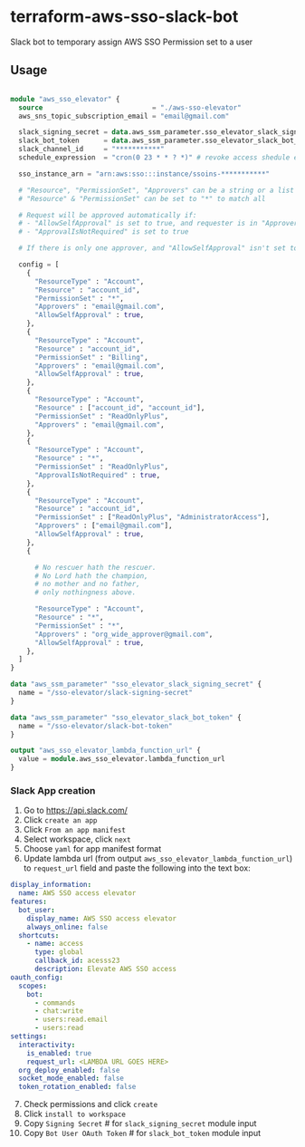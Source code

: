 # terraform-aws-sso-slack-bot
Slack bot to temporary assign AWS SSO Permission set to a user

## Usage
```terraform

module "aws_sso_elevator" {
  source                           = "./aws-sso-elevator"
  aws_sns_topic_subscription_email = "email@gmail.com"

  slack_signing_secret = data.aws_ssm_parameter.sso_elevator_slack_signing_secret.value
  slack_bot_token      = data.aws_ssm_parameter.sso_elevator_slack_bot_token.value
  slack_channel_id     = "***********"
  schedule_expression  = "cron(0 23 * * ? *)" # revoke access shedule expression

  sso_instance_arn = "arn:aws:sso:::instance/ssoins-***********"

  # "Resource", "PermissionSet", "Approvers" can be a string or a list of strings
  # "Resource" & "PermissionSet" can be set to "*" to match all

  # Request will be approved automatically if:
  # - "AllowSelfApproval" is set to true, and requester is in "Approvers" list
  # - "ApprovalIsNotRequired" is set to true

  # If there is only one approver, and "AllowSelfApproval" isn't set to true, nobody will be able to approve the request

  config = [
    {
      "ResourceType" : "Account",
      "Resource" : "account_id",
      "PermissionSet" : "*",
      "Approvers" : "email@gmail.com",
      "AllowSelfApproval" : true,
    },
    {
      "ResourceType" : "Account",
      "Resource" : "account_id",
      "PermissionSet" : "Billing",
      "Approvers" : "email@gmail.com",
      "AllowSelfApproval" : true,
    },
    {
      "ResourceType" : "Account",
      "Resource" : ["account_id", "account_id"],
      "PermissionSet" : "ReadOnlyPlus",
      "Approvers" : "email@gmail.com",
    },
    {
      "ResourceType" : "Account",
      "Resource" : "*",
      "PermissionSet" : "ReadOnlyPlus",
      "ApprovalIsNotRequired" : true,
    },
    {
      "ResourceType" : "Account",
      "Resource" : "account_id",
      "PermissionSet" : ["ReadOnlyPlus", "AdministratorAccess"],
      "Approvers" : ["email@gmail.com"], 
      "AllowSelfApproval" : true,
    },
    {

      # No rescuer hath the rescuer.
      # No Lord hath the champion,
      # no mother and no father,
      # only nothingness above.

      "ResourceType" : "Account",
      "Resource" : "*",
      "PermissionSet" : "*",
      "Approvers" : "org_wide_approver@gmail.com",
      "AllowSelfApproval" : true,
    },
  ]
}

data "aws_ssm_parameter" "sso_elevator_slack_signing_secret" {
  name = "/sso-elevator/slack-signing-secret"
}

data "aws_ssm_parameter" "sso_elevator_slack_bot_token" {
  name = "/sso-elevator/slack-bot-token"
}

output "aws_sso_elevator_lambda_function_url" {
  value = module.aws_sso_elevator.lambda_function_url
}

```

### Slack App creation
1. Go to https://api.slack.com/
2. Click `create an app`
3. Click `From an app manifest`
4. Select workspace, click `next`
5. Choose `yaml` for app manifest format
6. Update lambda url (from output `aws_sso_elevator_lambda_function_url`) to `request_url` field and paste the following into the text box: 
```yaml
display_information:
  name: AWS SSO access elevator
features:
  bot_user:
    display_name: AWS SSO access elevator
    always_online: false
  shortcuts:
    - name: access
      type: global
      callback_id: acesss23
      description: Elevate AWS SSO access
oauth_config:
  scopes:
    bot:
      - commands
      - chat:write
      - users:read.email
      - users:read
settings:
  interactivity:
    is_enabled: true
    request_url: <LAMBDA URL GOES HERE>
  org_deploy_enabled: false
  socket_mode_enabled: false
  token_rotation_enabled: false
```
7. Check permissions and click `create`
8. Click `install to workspace`
9. Copy `Signing Secret` # for `slack_signing_secret` module input
10. Copy `Bot User OAuth Token` # for `slack_bot_token` module input
